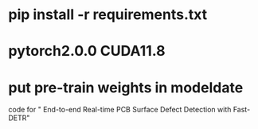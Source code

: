 # pip install -r requirements.txt
# pytorch2.0.0 CUDA11.8
# put pre-train weights in modeldate
code for " End-to-end Real-time PCB Surface Defect Detection with Fast-DETR"
